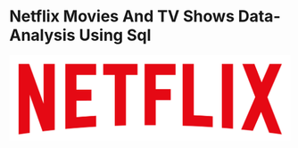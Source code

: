 # Netflix Movies And TV Shows Data-Analysis Using Sql
![NetflixLogo](https://github.com/Alla-Pavan/Netflix-Data-Analysis/blob/main/logo.png)
